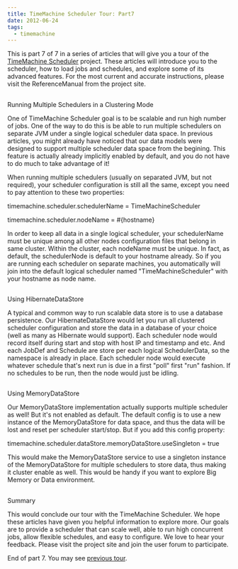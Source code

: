 ```yaml
---
title: TimeMachine Scheduler Tour: Part7
date: 2012-06-24
tags:
  - timemachine
---
```


This is part 7 of 7 in a series of articles that will give you a tour of the [TimeMachine Scheduler](https://bitbucket.org/timemachine/scheduler/wiki/Home) project. These articles will introduce you to the scheduler, how to load jobs and schedules, and explore some of its advanced features. For the most current and accurate instructions, please visit the ReferenceManual from the project site.

## 

Running Multiple Schedulers in a Clustering Mode

One of TimeMachine Scheduler goal is to be scalable and run high number of jobs. One of the way to do this is be able to run multiple schedulers on separate JVM under a single logical scheduler data space. In previous articles, you might already have noticed that our data models were designed to support multiple scheduler data space from the begining. This feature is actually already implicitly enabled by default, and you do not have to do much to take advantage of it!

When running multiple schedulers (usually on separated JVM, but not required), your scheduler configuration is still all the same, except you need to pay attention to these two properties:

timemachine.scheduler.schedulerName = TimeMachineScheduler

timemachine.scheduler.nodeName = #{hostname}

In order to keep all data in a single logical scheduler, your schedulerName must be unique among all other nodes configuration files that belong in same cluster. Within the cluster, each nodeName must be unique. In fact, as default, the schedulerNode is default to your hostname already. So if you are running each scheduler on separate machines, you automatically will join into the default logical scheduler named "TimeMachineScheduler" with your hostname as node name.

## 

Using HibernateDataStore

A typical and common way to run scalable data store is to use a database persistence. Our HibernateDataStore would let you run all clustered scheduler configuration and store the data in a database of your choice (well as many as Hibernate would support). Each scheduler node would record itself during start and stop with host IP and timestamp and etc. And each JobDef and Schedule are store per each logical SchedulerData, so the namespace is already in place. Each scheduler node would execute whatever schedule that's next run is due in a first "poll" first "run" fashion. If no schedules to be run, then the node would just be idling.

## 

Using MemoryDataStore

Our MemoryDataStore implementation actually supports multiple scheduler as well! But it's not enabled as default. The default config is to use a new instance of the MemoryDataStore for data space, and thus the data will be lost and reset per scheduler start/stop. But if you add this config property:

timemachine.scheduler.dataStore.memoryDataStore.useSingleton = true

This would make the MemoryDataStore service to use a singleton instance of the MemoryDataStore  for multiple schedulers to store data, thus making it cluster enable as well. This would be handy if you want to explore Big Memory or Data environment.

## 

Summary

This would conclude our tour with the TimeMachine Scheduler. We hope these articles have given you helpful information to explore more. Our goals are to provide a scheduler that can scale well, able to run high concurrent jobs, allow flexible schedules, and easy to configure. We love to hear your feedback. Please visit the project site and join the user forum to participate.

End of part 7. You may see [previous tour](http://saltnlight5.blogspot.com/2012/06/timemachine-scheduler-tour-part6.html).